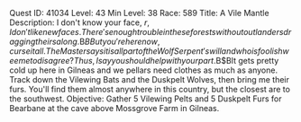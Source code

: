 Quest ID: 41034
Level: 43
Min Level: 38
Race: 589
Title: A Vile Mantle
Description: I don't know your face, $r, I don't like new faces. There's enough trouble in these forests without outlanders dragging theirs along.$B$BBut you're here now, curse it all. The Master says it is all part of the Wolf Serpent's will and who is foolish wee me to disagree? Thus, I say you should help with your part.$B$BIt gets pretty cold up here in Gilneas and we pellars need clothes as much as anyone. Track down the Vilewing Bats and the Duskpelt Wolves, then bring me their furs. You'll find them almost anywhere in this country, but the closest are to the southwest.
Objective: Gather 5 Vilewing Pelts and 5 Duskpelt Furs for Bearbane at the cave above Mossgrove Farm in Gilneas.
